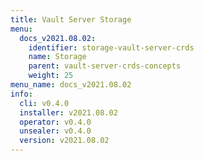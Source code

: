 ```yaml
---
title: Vault Server Storage
menu:
  docs_v2021.08.02:
    identifier: storage-vault-server-crds
    name: Storage
    parent: vault-server-crds-concepts
    weight: 25
menu_name: docs_v2021.08.02
info:
  cli: v0.4.0
  installer: v2021.08.02
  operator: v0.4.0
  unsealer: v0.4.0
  version: v2021.08.02
---
```


